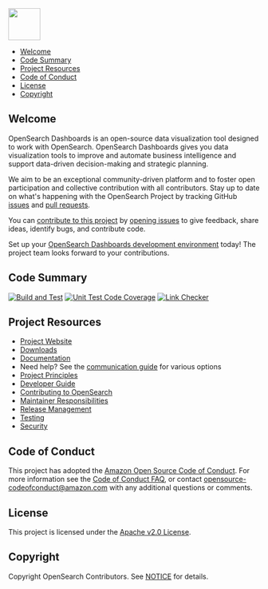 <img src="https://opensearch.org/assets/brand/SVG/Logo/opensearch_dashboards_logo_darkmode.svg" height="64px"/>

- [Welcome](#welcome)
- [Code Summary](#code-summary)
- [Project Resources](#project-resources)
- [Code of Conduct](#code-of-conduct)
- [License](#license)
- [Copyright](#copyright)

## Welcome

OpenSearch Dashboards is an open-source data visualization tool designed to work with OpenSearch. OpenSearch Dashboards gives you data visualization tools to improve and automate business intelligence and support data-driven decision-making and strategic planning.

We aim to be an exceptional community-driven platform and to foster open participation and collective contribution with all contributors. Stay up to date on what's happening with the OpenSearch Project by tracking GitHub [issues](https://github.com/opensearch-project/OpenSearch-Dashboards/issues) and [pull requests](https://github.com/opensearch-project/OpenSearch-Dashboards/pulls).

You can [contribute to this project](https://github.com/opensearch-project/OpenSearch-Dashboards/issues/CONTRIBUTING.md) by [opening issues](https://github.com/opensearch-project/OpenSearch-Dashboards/issues/new/choose) to give feedback, share ideas, identify bugs, and contribute code.

Set up your [OpenSearch Dashboards development environment](https://github.com/opensearch-project/OpenSearch-Dashboards/blob/main/DEVELOPER_GUIDE.md#getting-started-guide) today! The project team looks forward to your contributions.

## Code Summary

[![Build and Test][build-and-test-badge]][build-and-test-link]
[![Unit Test Code Coverage][codecov-badge]][codecov-link]
[![Link Checker][link-checker-badge]][link-checker-link]

## Project Resources

- [Project Website](https://opensearch.org/)
- [Downloads](https://opensearch.org/downloads.html)
- [Documentation](https://opensearch.org/docs/)
- Need help? See the [communication guide](COMMUNICATIONS.md) for various options
- [Project Principles](https://opensearch.org/#principles)
- [Developer Guide](DEVELOPER_GUIDE.md)
- [Contributing to OpenSearch](CONTRIBUTING.md)
- [Maintainer Responsibilities](MAINTAINERS.md)
- [Release Management](RELEASING.md)
- [Testing](TESTING.md)
- [Security](SECURITY.md)

## Code of Conduct

This project has adopted the [Amazon Open Source Code of Conduct](CODE_OF_CONDUCT.md). For more information see the [Code of Conduct FAQ](https://aws.github.io/code-of-conduct-faq), or contact [opensource-codeofconduct@amazon.com](mailto:opensource-codeofconduct@amazon.com) with any additional questions or comments.

## License

This project is licensed under the [Apache v2.0 License](LICENSE.txt).

## Copyright

Copyright OpenSearch Contributors. See [NOTICE](NOTICE.txt) for details.

[build-and-test-badge]: https://github.com/opensearch-project/OpenSearch-Dashboards/actions/workflows/build_and_test_workflow.yml/badge.svg
[build-and-test-link]: https://github.com/opensearch-project/OpenSearch-Dashboards/actions/workflows/build_and_test_workflow.yml
[codecov-badge]: https://codecov.io/gh/opensearch-project/OpenSearch-Dashboards/branch/main/graphs/badge.svg
[codecov-link]: https://app.codecov.io/gh/opensearch-project/OpenSearch-Dashboards
[link-checker-badge]: https://github.com/opensearch-project/OpenSearch-Dashboards/actions/workflows/links_checker.yml/badge.svg
[link-checker-link]: https://github.com/opensearch-project/OpenSearch-Dashboards/actions/workflows/links_checker.yml
